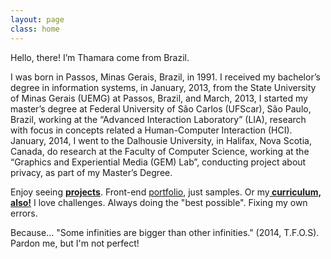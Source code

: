 ```yaml
---
layout: page
class: home
---
```


Hello, there! I’m Thamara come from Brazil. 

I was born in Passos, Minas Gerais, Brazil, in 1991. I received my bachelor’s degree in information systems, in January, 2013, from the State University of Minas Gerais (UEMG) at Passos, Brazil, and March, 2013, I started my master’s degree at Federal University of São Carlos (UFScar), São Paulo, Brazil, working at the “Advanced Interaction Laboratory” (LIA), research with focus in concepts related a Human-Computer Interaction (HCI). January, 2014, I went to the Dalhousie University, in Halifax, Nova Scotia, Canada, do research at the Faculty of Computer Science, working at the “Graphics and Experiential Media (GEM) Lab”, conducting project about privacy, as part of my Master’s Degree.

Enjoy seeing <a href="../projects/index.html"><strong>projects</strong></a>. Front-end <a href="http://bit.ly/portfoliofrontend">portfolio</a>, just samples. Or my<a href="https://docs.google.com/file/d/0B8cWi3slAjyXRWUwbFh2OU82RU0"><strong> curriculum, also!</strong></a> I love challenges. Always doing the "best possible". Fixing my own errors.   

Because... "Some infinities are bigger than other infinities." (2014, T.F.O.S). Pardon me, but I'm not perfect!
